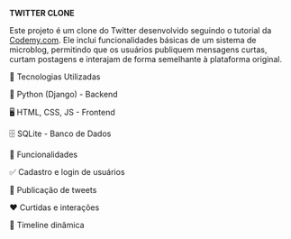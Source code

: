 **TWITTER CLONE**

Este projeto é um clone do Twitter desenvolvido seguindo o tutorial da [Codemy.com](https://www.youtube.com/watch?v=KXunlJgeRcU&list=PLCC34OHNcOtoQCR6K4RgBWNi3-7yGgg7b&index=1). Ele inclui funcionalidades básicas de um sistema de microblog, permitindo que os usuários publiquem mensagens curtas, curtam postagens e interajam de forma semelhante à plataforma original.

📌 Tecnologias Utilizadas

🐍 Python (Django) - Backend

🖥️ HTML, CSS, JS - Frontend

🗄️ SQLite - Banco de Dados

🔧 Funcionalidades

✅ Cadastro e login de usuários

📝 Publicação de tweets

❤️ Curtidas e interações

📜 Timeline dinâmica
